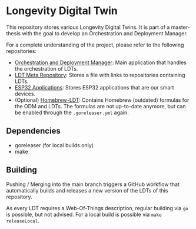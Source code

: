 # Longevity Digital Twin

This repository stores various Longevity Digital Twins. It is part of a master-thesis with the goal to develop an Orchestration and Deployment Manager.

For a complete understanding of the project, please refer to the following repositories:

- [Orchestration and Deployment Manager](https://github.com/pixelboehm/longevity): Main application that handles the orchestration of LDTs.
- [LDT Meta Repository](https://github.com/pixelboehm/meta-ldt): Stores a file with links to repositories containing LDTs.
- [ESP32 Applications](https://github.com/pixelboehm/longevity-esp32): Stores ESP32 applications that are our smart devices.
- (Optional) [Homebrew-LDT](https://github.com/pixelboehm/homebrew-ldt): Contains Homebrew (outdated) formulas for the ODM and LDTs. The formulas are not up-to-date anymore, but can be enabled through the `.goreleaser.yml` again.

## Dependencies

- goreleaser (for local builds only)
- make

## Building

Pushing / Merging into the main branch triggers a GitHub workflow that automatically builds and releases a new version of the LDTs of this repository.

As every LDT requires a Web-Of-Things description, regular building via `go` is possible, but not advised. For a local build is possible via `make releaseLocal`.